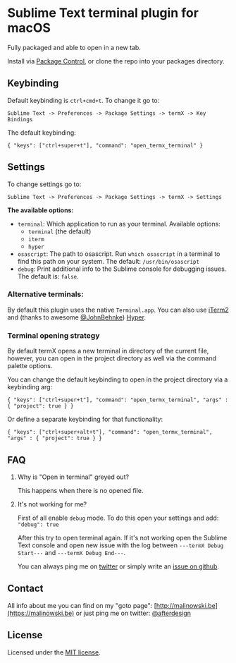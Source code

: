 # Sublime Text terminal plugin for macOS

Fully packaged and able to open in a new tab.

Install via [Package Control](http://wbond.net/sublime_packages/package_control), or clone the repo into your packages directory.


## Keybinding
Default keybinding is `ctrl+cmd+t`. To change it go to:

```
Sublime Text -> Preferences -> Package Settings -> termX -> Key Bindings
```
The default keybinding:

```
{ "keys": ["ctrl+super+t"], "command": "open_termx_terminal" }
```

## Settings
To change settings go to:

```
Sublime Text -> Preferences -> Package Settings -> termX -> Settings
```

**The available options:**
   
* `terminal`: Which application to run as your terminal. Available options:
    - `terminal` (the default)
    - `iterm`
    - `hyper`
* `osascript`: The path to osascript. Run `which osascript` in a terminal to find this path on your system. The default: `/usr/bin/osascript`
* `debug`: Print additional info to the Sublime console for debugging issues. The default is: `false`.

### Alternative terminals:

By default this plugin uses the native `Terminal.app`.
You can also use [iTerm2](http://iterm2.com) and (thanks to awesome [@JohnBehnke](https://github.com/JohnBehnke)) [Hyper](http://hyper.is).

### Terminal opening strategy

By default termX opens a new terminal in directory of the current file, however, you can open in the project directory as well via the command palette options.

You can change the default keybinding to open in the project directory via a keybinding arg:

```
{ "keys": ["ctrl+super+t"], "command": "open_termx_terminal", "args" : { "project": true } }
```

Or define a separate keybinding for that functionality:

```
{ "keys": ["ctrl+super+alt+t"], "command": "open_termx_terminal", "args" : { "project": true } }
```

## FAQ

1. Why is "Open in terminal" greyed out?
    
    This happens when there is no opened file.

2. It's not working for me?

    First of all enable `debug` mode. 
    To do this open your settings and add: `"debug": true`

    After this try to open terminal again. If it's not working
    open the Sublime Text console and open new issue with the log
    between ```---termX Debug Start---``` and ```---termX Debug End---```.

    You can always ping me on [twitter](http://twitter.com/afterdeign) or
    simply write an [issue on github](https://github.com/afterdesign/termX/issues).

## Contact

All info about me you can find on my "goto page": [http://malinowski.be](https://malinowski.be) or just ping me on twitter: [@afterdesign](http://twitter.com/afterdesign)

## License

Licensed under the [MIT license](http://opensource.org/licenses/MIT).
